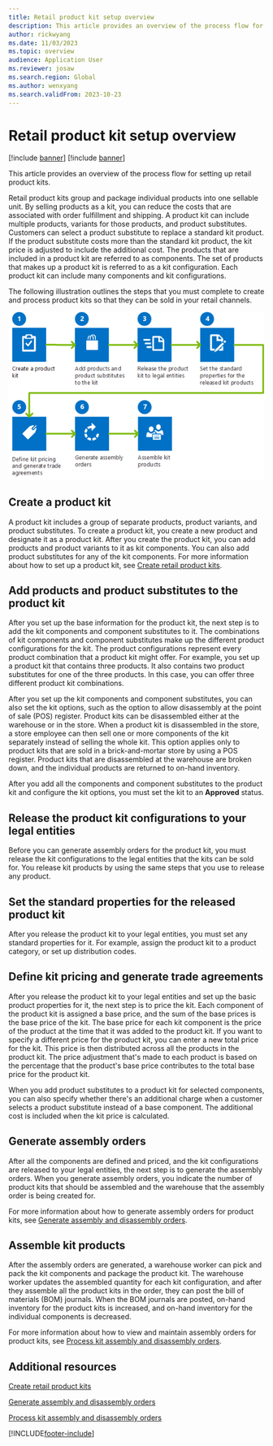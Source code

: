 ```yaml
---
title: Retail product kit setup overview
description: This article provides an overview of the process flow for setting up retail product kits.
author: rickwyang
ms.date: 11/03/2023
ms.topic: overview
audience: Application User
ms.reviewer: josaw
ms.search.region: Global
ms.author: wenxyang
ms.search.validFrom: 2023-10-23
---
```


# Retail product kit setup overview

[!include [banner](includes/banner.md)]
[!include [banner](includes/preview-banner.md)]

This article provides an overview of the process flow for setting up retail product kits.

Retail product kits group and package individual products into one sellable unit. By selling products as a kit, you can reduce the costs that are associated with order fulfillment and shipping. A product kit can include multiple products, variants for those products, and product substitutes. Customers can select a product substitute to replace a standard kit product. If the product substitute costs more than the standard kit product, the kit price is adjusted to include the additional cost. The products that are included in a product kit are referred to as components. The set of products that makes up a product kit is referred to as a kit configuration. Each product kit can include many components and kit configurations.

The following illustration outlines the steps that you must complete to create and process product kits so that they can be sold in your retail channels.

![Diagram of the process flow for setting up and maintaining product kits.](./media/Dn497848.RetailProductKitsProcessFlow(AX.60).gif)

## Create a product kit

A product kit includes a group of separate products, product variants, and product substitutes. To create a product kit, you create a new product and designate it as a product kit. After you create the product kit, you can add products and product variants to it as kit components. You can also add product substitutes for any of the kit components. For more information about how to set up a product kit, see [Create retail product kits](create-retail-product-kits.md).

## Add products and product substitutes to the product kit

After you set up the base information for the product kit, the next step is to add the kit components and component substitutes to it. The combinations of kit components and component substitutes make up the different product configurations for the kit. The product configurations represent every product combination that a product kit might offer. For example, you set up a product kit that contains three products. It also contains two product substitutes for one of the three products. In this case, you can offer three different product kit combinations.

After you set up the kit components and component substitutes, you can also set the kit options, such as the option to allow disassembly at the point of sale (POS) register. Product kits can be disassembled either at the warehouse or in the store. When a product kit is disassembled in the store, a store employee can then sell one or more components of the kit separately instead of selling the whole kit. This option applies only to product kits that are sold in a brick-and-mortar store by using a POS register. Product kits that are disassembled at the warehouse are broken down, and the individual products are returned to on-hand inventory.

After you add all the components and component substitutes to the product kit and configure the kit options, you must set the kit to an **Approved** status.

## Release the product kit configurations to your legal entities

Before you can generate assembly orders for the product kit, you must release the kit configurations to the legal entities that the kits can be sold for. You release kit products by using the same steps that you use to release any product.

## Set the standard properties for the released product kit

After you release the product kit to your legal entities, you must set any standard properties for it. For example, assign the product kit to a product category, or set up distribution codes.

## Define kit pricing and generate trade agreements

After you release the product kit to your legal entities and set up the basic product properties for it, the next step is to price the kit. Each component of the product kit is assigned a base price, and the sum of the base prices is the base price of the kit. The base price for each kit component is the price of the product at the time that it was added to the product kit. If you want to specify a different price for the product kit, you can enter a new total price for the kit. This price is then distributed across all the products in the product kit. The price adjustment that's made to each product is based on the percentage that the product's base price contributes to the total base price for the product kit.

When you add product substitutes to a product kit for selected components, you can also specify whether there's an additional charge when a customer selects a product substitute instead of a base component. The additional cost is included when the kit price is calculated.

## Generate assembly orders

After all the components are defined and priced, and the kit configurations are released to your legal entities, the next step is to generate the assembly orders. When you generate assembly orders, you indicate the number of product kits that should be assembled and the warehouse that the assembly order is being created for.

For more information about how to generate assembly orders for product kits, see [Generate assembly and disassembly orders](generate-assembly-and-disassembly-orders.md).

## Assemble kit products

After the assembly orders are generated, a warehouse worker can pick and pack the kit components and package the product kit. The warehouse worker updates the assembled quantity for each kit configuration, and after they assemble all the product kits in the order, they can post the bill of materials (BOM) journals. When the BOM journals are posted, on-hand inventory for the product kits is increased, and on-hand inventory for the individual components is decreased.

For more information about how to view and maintain assembly orders for product kits, see [Process kit assembly and disassembly orders](process-kit-assembly-and-disassembly-orders.md).

## Additional resources

[Create retail product kits](create-retail-product-kits.md)

[Generate assembly and disassembly orders](generate-assembly-and-disassembly-orders.md)

[Process kit assembly and disassembly orders](process-kit-assembly-and-disassembly-orders.md)

[!INCLUDE[footer-include](../includes/footer-banner.md)]
